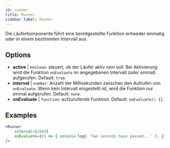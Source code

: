 ```yaml
---
id: runner 
title: Runner
sidebar_label: Runner
---
```


Die Läuferkomponente führt eine bereitgestellte Funktion entweder einmalig oder in einem bestimmten Intervall aus.

## Options

* __active__ | `boolean`: steuert, ob der Läufer aktiv sein soll. Bei Aktivierung wird die Funktion `onEvaluate` im angegebenen Intervall (oder einmal) aufgerufen. Default: `true`.
* __interval__ | `number`: Anzahl der Millisekunden zwischen den Aufrufen von `onEvaluate`. Wenn kein Intervall eingestellt ist, wird die Funktion nur einmal aufgerufen. Default: `none`.
* __onEvaluate__ | `function`: aufzurufende Funktion. Default: `onEvaluate() {}`.


## Examples

```jsx live
<Runner
    interval={2000}
    onEvaluate={() => { console.log( 'Two seconds have passed...' ); }}
/>
```



